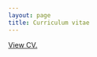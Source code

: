 ```yaml
---
layout: page
title: Curriculum vitae
---
```


<object class="mobile_invisible" data="{{ site.url }}/public/files/CV-4-3-20.pdf" width="800px" height="1100px"></object>

<a class="mobile_visible" href="{{ site.url }}/public/files/CV-4-3-20.pdf">View CV.</a>
